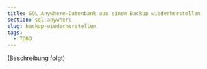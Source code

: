 ```yaml
---
title: SQL Anywhere-Datenbank aus einem Backup wiederherstellen 
section: sql-anywhere
slug: backup-wiederherstellen
tags:
  - TODO
---
```


(Beschreibung folgt)

